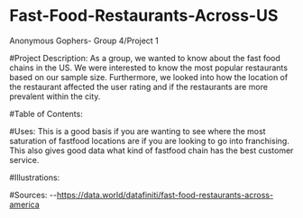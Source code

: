 # Fast-Food-Restaurants-Across-US
Anonymous Gophers- Group 4/Project 1

#Project Description:
As a group, we wanted to know about the fast food chains in the US. We were interested to know the most
popular restaurants based on our sample size. Furthermore, we looked into how the location of the restaurant
affected the user rating and if the restaurants are more prevalent within the city.


#Table of Contents:



#Uses:
This is a good basis if you are wanting to see where the most saturation of fastfood locations are if you are
looking to go into franchising. This also gives good data what kind of fastfood chain has the best customer
service.


#Illustrations:



#Sources:
--https://data.world/datafiniti/fast-food-restaurants-across-america
